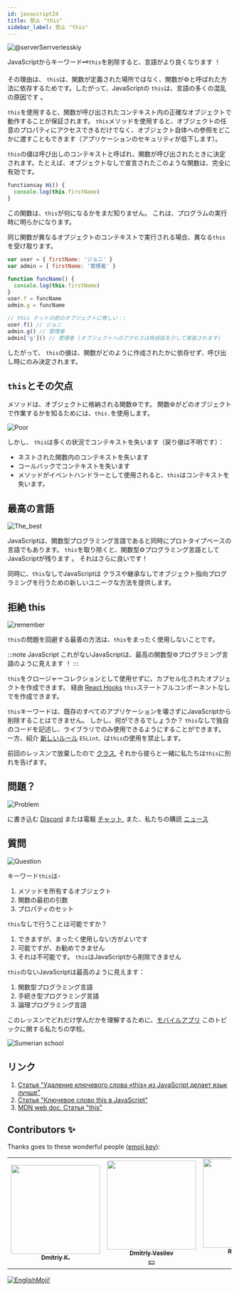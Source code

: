 ```yaml
---
id: javascript24
title: 禁止 "this"
sidebar_label: 禁止 "this"
---
```


![@serverSerrverlesskiy](/img/javascript/headers/24.jpg)

JavaScriptからキーワード🗝️`this`を削除すると、言語がより良くなります ！

その理由は、 `this`は、関数が定義された場所ではなく、関数が⚙️と呼ばれた方法に依存するためです。したがって、JavaScriptの `this`は、言語の多くの混乱の原因です 。

`this`を使用すると、関数が呼び出されたコンテキスト内の正確なオブジェクトで動作することが保証されます。
`this`メソッドを使用すると、オブジェクトの任意のプロパティにアクセスできるだけでなく、オブジェクト自体への参照をどこかに渡すこともできます（アプリケーションのセキュリティが低下します）。

`this`の値は呼び出しのコンテキストと呼ばれ、関数が呼び出されたときに決定されます。たとえば、オブジェクトなしで宣言されたこのような関数は、完全に有効です。

```javascript
functionsay Hi() {
  console.log(this.firstName)
}
```

この関数は、`this`が何になるかをまだ知りません。 これは、プログラムの実行時に明らかになります。

同じ関数が異なるオブジェクトのコンテキストで実行される場合、異なる`this`を受け取ります。

```javascript
var user = { firstName: 'ジョニ' }
var admin = { firstName: '管理者' }

function funcName() {
  console.log(this.firstName)
}
user.f = funcName
admin.g = funcName

// this ドットの前のオブジェクトに等しい：:
user.f() // ジョニ
admin.g() // 管理者
admin['g']() // 管理者 (オブジェクトへのアクセスは角括弧を介して実装されます)
```

したがって、 `this`の値は、関数がどのように作成されたかに依存せず、呼び出し時にのみ決定されます。

## `this`とその欠点

メソッドは、オブジェクトに格納される関数⚙️です。 関数⚙️がどのオブジェクトで作業するかを知るためには、`this.`を使用します。

![Poor](https://media.giphy.com/media/fQJbwrRJdHyMOP7RPH/giphy.gif)

しかし、 `this`は多くの状況でコンテキストを失います（戻り値は不明です）：

- ネストされた関数内のコンテキストを失います
- コールバックでコンテキストを失います
- メソッドがイベントハンドラーとして使用されると、`this`はコンテキストを失います。

<!-- Давайте возьмем случай компонента `React`, который создает поисковый запрос. В обоих методах, используемых в качестве обработчиков событий, при исползовании `this` теряется контекст:

```SnackPlayer
import React, { Component } from 'react'

class SearchForm extends Component {
  state = {
    text: ''
  }

  handleChange(event) {
    const newQuery = Object.freeze({ text: event.target.value })
    this.setState(newQuery)
  }

  search() {
    const newQuery = Object.freeze({ text: this.state.text })
    if (this.props.onSearch) this.props.onSearch(newQuery)
  }

  render() {
    return (
      <form>
        <input onChange={this.handleChange} value={this.state.text} />
        <button onClick={this.search} type="button">
          Search
        </button>
      </form>
    )
  }
}

export default SearchForm
```

Существует множество решений этих `проблем:`

- метод `bind()`
- шаблон `that/self`
- `стрелочные функции.` -->

<!-- ### this не имеет инкапсуляции

![No](https://media.giphy.com/media/d2ZcfODrNWlA5Gg0/giphy.gif)

`this` создает проблемы безопасности. Все объявленные элементы `this` являются публичными.

```javascript
class Timer {
  constructor(callback, interval) {
    this.timerId = 'secret'
  }
}

const timer = new Timer()
timer.timerId // secret не такой уже секретный
```

### Нет this, нет пользовательских прототипов

![no](https://media.giphy.com/media/fsPcMdeXPxSP6zKxCA/giphy.gif)

Что, если вместо того, чтобы пытаться исправить утраченный контекст `this` и проблемы с безопасностью, мы избавимся от всего этого разом?

Удаление `this` имеет множество последствий. Отсутствие this в основном означает отсутствие `class`, отсутствие конструктора функции, отсутствие `new`, отсутствие `Object.create().`

Удаление `this` означает отсутствие пользовательских прототипов в целом. -->

## 最高の言語

![The_best](https://media.giphy.com/media/ZBn3ZRvCbWz2PS3Rbg/giphy.gif)

JavaScriptは、関数型プログラミング言語であると同時にプロトタイプベースの言語でもあります。 `this`を取り除くと、関数型⚙️プログラミング言語としてJavaScriptが残ります 。 それはさらに良いです！

同時に、`this`なしでJavaScriptは  クラスや継承なしでオブジェクト指向プログラミングを行うための新しいユニークな方法を提供します。

<!-- ### Объектно-ориентированное программирование без this

Вопрос в том, как строить объекты без `this`. У нас будут два 2️⃣ вида объектов:

![question](https://media.giphy.com/media/cMVgEhDeKzPwI/giphy.gif)

- чистые объекты данных
- объекты поведения. -->

<!-- ### Чистые объекты данных

![Brains](https://media.giphy.com/media/xThuWl1CsJUCg2qEDu/giphy.gif)

Чистые объекты данных содержат только данные и не имеют поведения. Любое вычисленное поле будет заполнено при создании. Чистые объекты данных должны быть неизменными. Нам нужен `Object.freeze()` при их создании. -->

<!-- ### Объекты поведения

Объекты поведения будут представлять собой коллекциями закрытий, имеющих одно и то же частное состояние. Давайте создадим объект `Timer` без использования `this`.

![Twins](https://media.giphy.com/media/YpwwoFKZJrE4g/giphy.gif) -->

<!--```jsx live -->

<!-- ```javascript
function learnJavaScript() {
  let Timer = (callback, interval) => {
    let timerId

    let executeAndStartTimer = () => {
      callback().then(function makeNewCall() {
        timerId = setTimeout(executeAndStartTimer, interval)
      })
    }

    let stop = () => {
      if (timerId) {
        clearTimeout(timerId)
        timerId = 0
      }
    }

    let start = () => {
      if (!timerId) {
        executeAndStartTimer()
      }
    }

    return Object.freeze({
      start,
      stop
    })
  }

  let getTodos = () => {
    console.log('call')
    return fetch('https://jsonplaceholder.typicode.com/todos')
  }

  const timer = Timer(getTodos, 2000)

  return timer.start()
}
```

У объекта timer есть два 2️⃣ открытых метода: `start` и `stop.` Все остальное закрыто. Нет проблем с потерей `this` контекста, так как нет `this`. -->

<!-- ### Память

![Memory](https://media.giphy.com/media/3o6ZtafpgSpvIaKhMI/giphy.gif)

Система прототипов лучше в плане использования памяти. Все методы создаются только один раз в объекте-прототипе и используются всеми экземплярами.

Затраты памяти на создание объектов поведения с использованием закрытий при создании тысяч одинаковых объектов значительны. Но чаще всего в приложении создается несколько объектов поведения. Если мы возьмем, например, объект поведения хранилища, в приложении будет только один его экземпляр, поэтому при использовании закрытий для его создания не требуется никаких дополнительных затрат памяти.

В приложении могут быть сотни или тысячи чистых объектов данных. Чистые объекты данных не используют закрытия, поэтому нет затрат памяти.

### Компоненты без this

`this` может потребоваться для многих компонентов, например, в `React` или `Vue`. В `React` мы можем создавать функциональные компоненты без сохранения  состояния `thi`s`, как чистые функции.

```javascript
function ListItem({ todo }){
  return (
    <li>
        <div>{ todo.title }</div>
        <div>{ todo.userName }</div>
    </li>
  );
```

Можно создавать компоненты с сохранением состояния без использования `this` с помощью `React Hooks`. Рассмотрим следующий пример:

```javascript
import React, { useState } from 'react'

function SearchForm({ onSearch }) {
  const [query, setQuery] = useState({ text: '' })

  function handleChange(event) {
    const newQuery = Object.freeze({ text: event.target.value })
    setQuery(newQuery)
  }

  function search() {
    const newQuery = Object.freeze({ text: query.text })
    if (onSearch) onSearch(newQuery)
  }

  return (
    <form>
      <input type="text" onChange={handleChange} />
      <button onClick={search} type="button">
        Search
      </button>
    </form>
  )
}
```

### Удаление arguments

![vanish](https://media.giphy.com/media/kelU5SPX69mnvlKts2/giphy.gif)

Если мы избавимся от `this`, мы также должны избавиться от `arguments[]`, поскольку у них одинаковое поведение динамического связывания.

Избавиться от этого `arguments[]` довольно легко. Мы просто используем    новый синтаксис   параметра `...rest`. На этот раз параметр `...rest` является объектом массива:

```jsx live
function learnJavaScript() {
  let addNumber = (total, value) => total + value

  let sum = (...args) => args.reduce(addNumber, 0)

  return sum(1, 2, 3, 4, 5, 6, 7) // 28
}
```

В данном примере метод `reduce` запускается в контексте массива и вызывает функцию⚙️ для каждого элемента. Но помимо этого, он аккумулирует результаты всех вызовов в одно значение. Его задача – подсчитать "сумму" всех элементов и вернуть ее. -->

## 拒絶 this

![remember](https://media.giphy.com/media/S52I9r5QfB4fIBS6WV/giphy.gif)

`this`の問題を回避する最善の方法は、`this`をまったく使用しないことです。

:::note JavaScript
これがないJavaScriptは、最高の関数型⚙️プログラミング言語のように見えます ！
:::

`this`をクロージャーコレクションとして使用せずに、カプセル化されたオブジェクトを作成できます。 経由 [React Hooks](https://ru.reactjs.org/docs/hooks-intro.html) `this`ステートフルコンポーネントなしでを作成できます。

`this`キーワードは、既存のすべてのアプリケーションを壊さずにJavaScriptから削除することはできません。 しかし、何ができるでしょうか？ `this`なしで独自のコードを記述し、ライブラリでのみ使用できるようにすることができます。 一方、紹介 [新しいルール](https://ru.reactjs.org/docs/hooks-rules.html#eslint-plugin) `ESLint、`は`this`の使用を禁止します。

前回のレッスンで放棄したので [クラス](https://react-native-village.github.io/docs/javascript25#отказ-от-классов), それから彼らと一緒に私たちは`this`に別れを告げます。

## 問題？

![Problem](https://media.giphy.com/media/xTiTnGeUsWOEwsGoG4/giphy.gif)

に書き込む [Discord](https://discord.gg/6GDAfXn) または電報 [チャット](https://t.me/jscampapp), また、私たちの購読 [ニュース](https://t.me/javascriptapp)

## 質問

![Question](https://media.giphy.com/media/l0HlRnAWXxn0MhKLK/giphy.gif)

キーワード`this`は-

1. メソッドを所有するオブジェクト
2. 関数の最初の引数
3. プロパティのセット

`this`なしで行うことは可能ですか？

1. できますが、まったく使用しない方がよいです
2. 可能ですが、お勧めできません
3. それは不可能です。 `this`はJavaScriptから削除できません

<!-- Использование `this`:

1. Понижает безопасность кода
2. Повышает безопасность кода
3. Не влияет на безопасность -->

`this`のないJavaScriptは最高のように見えます：

1. 関数型プログラミング言語
2. 手続き型プログラミング言語
3. 論理プログラミング言語

このレッスンでどれだけ学んだかを理解するために、[モバイルアプリ](http://onelink.to/njhc95) このトピックに関する私たちの学校。

![Sumerian school](/img/app.jpg)

## リンク

1. [Статья "Удаление ключевого слова «this» из JavaScript делает язык лучше"](https://webformyself.com/udalenie-klyuchevogo-slova-this-iz-javascript/)
2. [Статья "Ключевое слово this в JavaScript"](https://habr.com/ru/post/464163/)
3. [MDN web doc. Статья "this"](https://developer.mozilla.org/ru/docs/Web/JavaScript/Reference/Operators/this)

## Contributors ✨

Thanks goes to these wonderful people ([emoji key](https://allcontributors.org/docs/en/emoji-key)):

<!-- ALL-CONTRIBUTORS-LIST:START - Do not remove or modify this section -->
<!-- prettier-ignore-start -->
<!-- markdownlint-disable -->
<table>
  <tr>
    <td align="center"><a href="https://github.com/KoDim-React"><img src="https://avatars1.githubusercontent.com/u/72087863?v=4?s=200" width="200px " alt=""/><br /><sub><b>Dmitriy K.</b></sub></a><br /><a href="#mentoring-KoDim-React" title="Mentoring">  </a></td>
    <td align="center"><a href="https://fullstackserverless.github.io/"><img src="https://avatars0.githubusercontent.com/u/6774813?v=4?s=200" width="200px " alt=""/><br /><sub><b>Dmitriy Vasilev</b></sub></a><br /><a href="#financial-gHashTag" title="Financial">💵</a></td>
    <td align="center"><a href="https://github.com/Resoner2005"><img src="https://avatars1.githubusercontent.com/u/75675814?v=4?s=200" width="200px;" alt=""/><br /><sub><b>Resoner2005</b></sub></a><br /><a href="https://github.com/gHashTag/react-native-village/issues?q=author%3AResoner2005" title="Bug reports">🐛 🎨 🖋</a></td>
    <td align="center"><a href="https://github.com/Navernoss"><img src="https://avatars0.githubusercontent.com/u/75784137?v=4?s=200" width="200px;" alt=""/><br /><sub><b>Navernoss</b></sub></a><br /><a href="#content-Navernoss" title="Content">🖋 🐛 🎨 </a></td>
  </tr>
  
</table>

<!-- markdownlint-restore -->
<!-- prettier-ignore-end -->

<!-- ALL-CONTRIBUTORS-LIST:END -->

[![EnglishMoji!](/img/logo/englishmoji.png)](https://link-to.app/xvh7Ush9kl)
